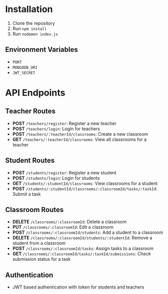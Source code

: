 # Installation

1. Clone the repository
2. Run `npm install`
3. Run `nodemon index.js`

## Environment Variables

- `PORT`
- `MONGODB_URI`
- `JWT_SECRET`

# API Endpoints

## Teacher Routes

- **POST** `/teachers/register`: Register a new teacher
- **POST** `/teachers/login`: Login for teachers
- **POST** `/teachers/:teacherId/classrooms`: Create a new classroom 
- **GET** `/teachers/:teacherId/classrooms`: View all classrooms for a teacher

## Student Routes

- **POST** `/students/register`: Register a new student
- **POST** `/students/login`: Login for students
- **GET** `/students/:studentId/classrooms`: View classrooms for a student
- **POST** `/students/:studentId/classrooms/:classroomId/tasks/:taskId`: Submit a task

## Classroom Routes

- **DELETE** `/classrooms/:classroomId`: Delete a classroom
- **PUT** `/classrooms/:classroomId`: Edit a classroom
- **POST** `/classrooms/:classroomId/students`: Add a student to a classroom
- **DELETE** `/classrooms/:classroomId/students/:studentId`: Remove a student from a classroom
- **POST** `/classrooms/:classroomId/tasks`: Assign tasks to a classroom
- **GET** `/classrooms/:classroomId/tasks/:taskId/submissions`: Check submission status for a task

## Authentication

- JWT based authentication with token for students and teachers